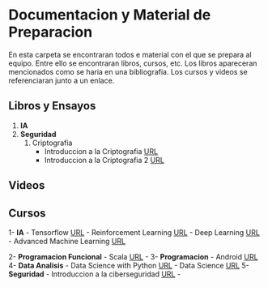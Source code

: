 # Documentacion y Material de Preparacion

En esta carpeta se encontraran todos e material con el que se prepara al equipo. Entre ello se encontraran libros, cursos, etc. Los libros apareceran mencionados como se haria en una bibliografia. Los cursos y videos se referenciaran junto a un enlace.




## Libros y Ensayos

1. **IA**
2. **Seguridad**
	1. Criptografia
		- Introduccion a la Criptografia [URL](https://profecd.webnode.es/_files/200000079-90fc291f71/Introduccion%20a%20la%20criptografia.pdf)
		- Introduccion a la Criptografia 2 [URL](https://biblioteca.unirioja.es/tfe_e/TFE002200.pdf)

## Videos

## Cursos


1- **IA**
	- Tensorflow [URL](https://www.coursera.org/specializations/tensorflow-in-practice)
	- Reinforcement Learning [URL](https://www.coursera.org/specializations/reinforcement-learning)
	- Deep Learning [URL](https://www.coursera.org/specializations/deep-learning)
	- Advanced Machine Learning [URL](https://www.coursera.org/specializations/aml)
	
2- **Programacion Funcional**
	- Scala [URL](https://www.coursera.org/specializations/scala)
	- 
3- **Programacion**
	- Android [URL](https://www.coursera.org/learn/java-for-android)
4- **Data Analisis**
	- Data Science with Python [URL](https://www.coursera.org/specializations/data-science-python)
	- Data Science [URL](https://www.coursera.org/specializations/jhu-data-science)
5- **Seguridad**
	- Introduccion a la ciberseguridad [URL](https://www.coursera.org/specializations/intro-cyber-security)
	-